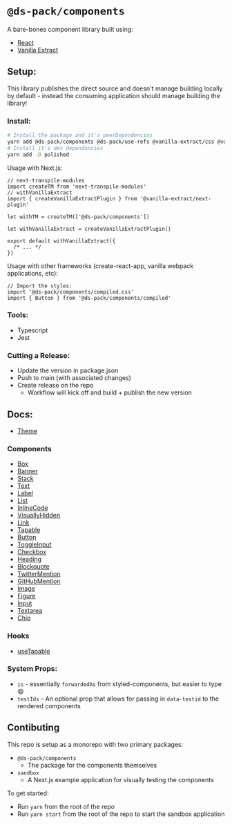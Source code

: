 # `@ds-pack/components`

A bare-bones component library built using:

- [React](https://reactjs.org/)
- [Vanilla Extract](https://vanilla-extract.style/)

## Setup:

This library publishes the direct source and doesn't manage building locally by
default - instead the consuming application should manage building the library!

### Install:

```sh
# Install the package and it's peerDependencies
yarn add @ds-pack/components @ds-pack/use-refs @vanilla-extract/css @vanilla-extract/dynamic rainbow-sprinkles nanopop
# Install it's dev dependencies
yarn add -D polished
```

Usage with Next.js:

```tsx
// next-transpile-modules
import createTM from 'next-transpile-modules'
// withVanillaExtract
import { createVanillaExtractPlugin } from '@vanilla-extract/next-plugin'

let withTM = createTM(['@ds-pack/components'])

let withVanillaExtract = createVanillaExtractPlugin()

export default withVanillaExtract({
  /* ... */
})
```

Usage with other frameworks (create-react-app, vanilla webpack applications,
etc):

```tsx
// Import the styles:
import '@ds-pack/components/compiled.css'
import { Button } from '@ds-pack/components/compiled'
```

### Tools:

- Typescript
- Jest

### Cutting a Release:

- Update the version in package.json
- Push to main (with associated changes)
- Create release on the repo
  - Workflow will kick off and build + publish the new version

## Docs:

- [Theme](./src/theme.md)

### Components

- [Box](./src/Box/readme.md)
- [Banner](./src/Banner/readme.md)
- [Stack](./src/Stack/readme.md)
- [Text](./src/Text/readme.md)
- [Label](./src/Label/readme.md)
- [List](./src/List/readme.md)
- [InlineCode](./src/InlineCode/readme.md)
- [VisuallyHidden](./src/VisuallyHidden/readme.md)
- [Link](./src/Link/readme.md)
- [Tapable](./src/Tapable/readme.md)
- [Button](./src/Button/readme.md)
- [ToggleInput](./src/ToggleInput/readme.md)
- [Checkbox](./src/Checkbox/readme.md)
- [Heading](./src/Heading/readme.md)
- [Blockquote](./src/Blockquote/readme.md)
- [TwitterMention](./src/TwitterMention/readme.md)
- [GitHubMention](./src/GitHubMention/readme.md)
- [Image](./src/Image/readme.md)
- [Figure](./src/Figure/readme.md)
- [Input](./src/Input/readme.md)
- [Textarea](./src/Textarea/readme.md)
- [Chip](./src/Chip/readme.md)

### Hooks

- [useTapable](./src/useTapable.md)

### System Props:

- `is` - essentially `forwardedAs` from styled-components, but easier to type 😄
- `testIds` - An optional prop that allows for passing in `data-testid` to the
  rendered components

## Contibuting

This repo is setup as a monorepo with two primary packages:

- `@ds-pack/components`
  - The package for the components themselves
- `sandbox`
  - A Next.js example application for visually testing the components

To get started:

- Run `yarn` from the root of the repo
- Run `yarn start` from the root of the repo to start the sandbox application
